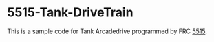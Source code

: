 # 5515-Tank-DriveTrain
This is a sample code for Tank Arcadedrive programmed by FRC [5515](https://frc-events.firstinspires.org/team/5515). 
